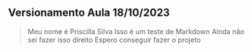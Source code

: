 ## Versionamento Aula 18/10/2023

> Meu nome é Priscilla Silva
> Isso é um teste de Markdown
> Ainda não sei fazer isso direito
> Espero conseguir fazer o projeto